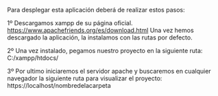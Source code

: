 Para desplegar esta aplicación deberá de realizar estos pasos:

1º Descargamos xampp de su página oficial. https://www.apachefriends.org/es/download.html Una vez hemos descargado la aplicación, la instalamos con las rutas por defecto.

2º Una vez instalado, pegamos nuestro proyecto en la siguiente ruta: C:/xampp/htdocs/

3º Por ultimo iniciaremos el servidor apache y buscaremos en cualquier navegador la siguiente ruta para visualizar el proyecto: https://localhost/nombredelacarpeta


